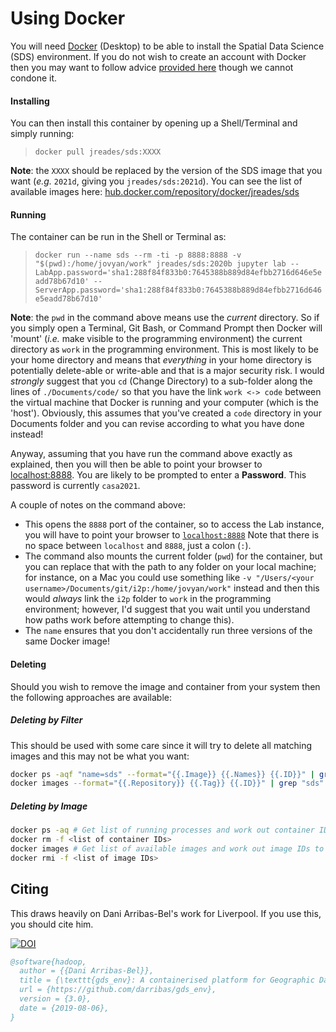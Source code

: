 # Using Docker

You will need [Docker](https://www.docker.com) (Desktop) to be able to install the Spatial Data Science (SDS) environment. If you do not wish to create an account with Docker then you may want to follow advice [provided here](https://github.com/docker/docker.github.io/issues/6910#issuecomment-532393783) though we cannot condone it.

#### Installing

You can then install this container by opening up a Shell/Terminal and simply running:

> `docker pull jreades/sds:XXXX` 

**Note**: the `XXXX` should be replaced by the version of the SDS image that you want (*e.g.* `2021d`, giving you `jreades/sds:2021d`). You can see the list of available images here: [hub.docker.com/repository/docker/jreades/sds](https://hub.docker.com/repository/docker/jreades/sds)

#### Running

The container can be run in the Shell or Terminal as:

> `docker run --name sds --rm -ti -p 8888:8888 -v "$(pwd):/home/jovyan/work" jreades/sds:2020b jupyter lab --LabApp.password='sha1:288f84f833b0:7645388b889d84efbb2716d646e5eadd78b67d10' --ServerApp.password='sha1:288f84f833b0:7645388b889d84efbb2716d646e5eadd78b67d10'`

**Note**: the `pwd` in the command above means use the _current_ directory. So if you simply open a Terminal, Git Bash, or Command Prompt then Docker will 'mount' (_i.e._ make visible to the programming environment) the current directory as `work` in the programming environment. This is most likely to be your home directory and means that _everything_ in your home directory is potentially delete-able or write-able and that is a major security risk. I would _strongly_ suggest that you `cd` (Change Directory) to a sub-folder along the lines of `./Documents/code/` so that you have the link `work <-> code` between the virtual machine that Docker is running and your computer (which is the 'host'). Obviously, this assumes that you've created a `code` directory in your Documents folder and you can revise according to what you have done instead!

Anyway, assuming that you have run the command above exactly as explained, then you will then be able to point your browser to [localhost:8888](localhost:8888/lab?). You are likely to be prompted to enter a **Password**. This password is currently `casa2021`.

A couple of notes on the command above:

* This opens the `8888` port of the container, so to access the Lab instance,
  you will have to point your browser to [`localhost:8888`](localhost:8888/lab/) Note that there is no space between `localhost` and `8888`, just a colon (`:`).
* The command also mounts the current folder (`pwd`) for the container, but you can replace that with the path to any folder on your local machine; for instance, on a Mac you could use something like `-v "/Users/<your username>/Documents/git/i2p:/home/jovyan/work"` instead and then this would _always_ link the `i2p` folder to `work` in the programming environment; however, I'd suggest that you wait until you understand how paths work before attempting to change this).
* The `name` ensures that you don't accidentally run three versions of the same Docker image!

#### Deleting

Should you wish to remove the image and container from your system then the following approaches are available:

##### Deleting by Filter

This should be used with some care since it will try to delete all matching images and this may not be what you want:

```bash
docker ps -aqf "name=sds" --format="{{.Image}} {{.Names}} {{.ID}}" | grep "2019" | cut -d' ' -f3 | xargs docker rm -f
docker images --format="{{.Repository}} {{.Tag}} {{.ID}}" | grep "sds" | cut -d' ' -f3 | xargs docker rmi
```

##### Deleting by Image

```bash
docker ps -aq # Get list of running processes and work out container IDs to remove
docker rm -f <list of container IDs>
docker images # Get list of available images and work out image IDs to remove
docker rmi -f <list of image IDs>
```

## Citing

This draws heavily on Dani Arribas-Bel's work for Liverpool. If you use this, you should cite him.

[![DOI](https://zenodo.org/badge/65582539.svg)](https://zenodo.org/badge/latestdoi/65582539)

```bibtex
@software{hadoop,
  author = {{Dani Arribas-Bel}},
  title = {\texttt{gds_env}: A containerised platform for Geographic Data Science},
  url = {https://github.com/darribas/gds_env},
  version = {3.0},
  date = {2019-08-06},
}
```
